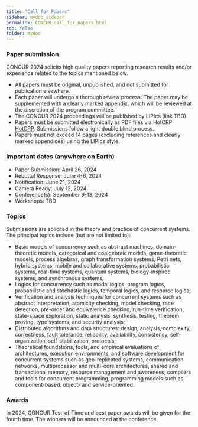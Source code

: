 ```yaml
---
title: "Call for Papers"
sidebar: mydoc_sidebar
permalink: CONCUR_call_for_papers.html
toc: false 
folder: mydoc
---
```

### Paper submission
CONCUR 2024 solicits high quality papers reporting research results and/or experience related to the topics mentioned below. 
* All papers must be original, unpublished, and not submitted for publication elsewhere.
* Each paper will undergo a thorough review process. The paper may be supplemented with a clearly marked appendix, which will be reviewed at the discretion of the program committee.
* The CONCUR 2024 proceedings will be published by LIPIcs (link TBD).
* Papers must be submitted electronically as PDF files via HotCRP <a href="https://concur2024.hotcrp.com/" target="_blank">HotCRP</a>. Submissions follow a light double blind process. 
* Papers must not exceed 14 pages (excluding references and clearly marked appendices) using the LIPIcs style.

### Important dates (anywhere on Earth)
* Paper Submission: April 26, 2024
* Rebuttal Response: June 4-6, 2024
* Notification: June 21, 2024
* Camera Ready: July 12, 2024
* Conference(s): September 9-13, 2024
* Workshops: TBD

### Topics
Submissions are solicited in the theory and practice of concurrent systems. The principal topics include (but are not limited to):
* Basic models of concurrency such as abstract machines, domain-theoretic models, categorical and coalgebraic models, game-theoretic models, process algebras, graph transformation systems, Petri nets, hybrid systems, mobile and collaborative systems, probabilistic systems, real-time systems, quantum systems, biology-inspired systems, and synchronous systems;
* Logics for concurrency such as modal logics, program logics, probabilistic and stochastic logics, temporal logics, and resource logics;
* Verification and analysis techniques for concurrent systems such as abstract interpretation, atomicity checking, model checking, race detection, pre-order and equivalence checking, run-time verification, state-space exploration, static analysis, synthesis, testing, theorem proving, type systems, and security analysis;
* Distributed algorithms and data structures: design, analysis, complexity, correctness, fault tolerance, reliability, availability, consistency, self-organization, self-stabilization, protocols;
* Theoretical foundations, tools, and empirical evaluations of architectures, execution environments, and software development for concurrent systems such as geo-replicated systems, communication networks, multiprocessor and multi-core architectures, shared and transactional memory, resource management and awareness, compilers and tools for concurrent programming, programming models such as component-based, object- and service-oriented.

### Awards
In 2024, CONCUR Test-of-Time and best paper awards will be given for the fourth time. The winners will be announced at the conference.
